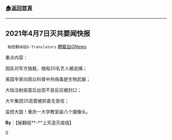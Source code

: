 ###  [:house:返回首頁](https://github.com/ourhimalayas/txt)
---

## 2021年4月7日灭共要闻快报
` 秘密翻译组G-Translators` [轉載自GNews](https://gnews.org/zh-hans/1063942/)

重点内容：

因反对军方独裁，缅甸20名艺人被追捕；

美国专家向观众科普中共病毒是生物武器；

大陆注射疫苗后出现不良反应被封口；

大午集团25高管被抓杳无音信；

监控大国！重庆一大学教室装八个摄像头。

**By**：【秘翻组**–**上天造灭疫组】

0
